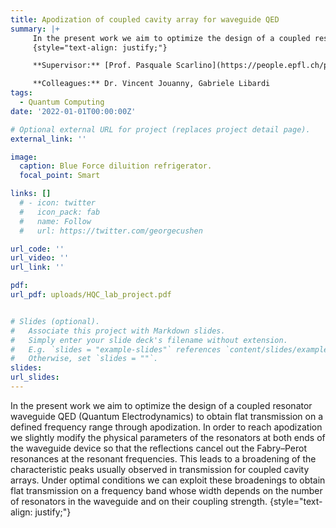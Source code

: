 ```yaml
---
title: Apodization of coupled cavity array for waveguide QED
summary: |+ 
     In the present work we aim to optimize the design of a coupled resonator waveguide QED (Quantum Electrodynamics) to obtain flat transmission on a defined frequency range through apodization and study slow light applications.
     {style="text-align: justify;"}

     **Supervisor:** [Prof. Pasquale Scarlino](https://people.epfl.ch/pasquale.scarlino)

     **Colleagues:** Dr. Vincent Jouanny, Gabriele Libardi
tags:
  - Quantum Computing
date: '2022-01-01T00:00:00Z'

# Optional external URL for project (replaces project detail page).
external_link: ''

image:
  caption: Blue Force diluition refrigerator.
  focal_point: Smart

links: [] 
  # - icon: twitter
  #   icon_pack: fab
  #   name: Follow
  #   url: https://twitter.com/georgecushen

url_code: ''
url_video: ''
url_link: ''

pdf: 
url_pdf: uploads/HQC_lab_project.pdf


# Slides (optional).
#   Associate this project with Markdown slides.
#   Simply enter your slide deck's filename without extension.
#   E.g. `slides = "example-slides"` references `content/slides/example-slides.md`.
#   Otherwise, set `slides = ""`.
slides:
url_slides: 
---
```


In the present work we aim to optimize the design of a coupled resonator waveguide QED (Quantum Electrodynamics) to obtain flat transmission on a defined frequency range through apodization. In order to reach apodization we slightly modify the physical parameters of the resonators at both ends of the waveguide device so that the reflections cancel out the Fabry–Perot resonances at the resonant frequencies. This leads to a broadening of the characteristic peaks usually observed in transmission for coupled cavity arrays. Under optimal conditions we can exploit these broadenings to obtain flat transmission on a frequency band whose width depends on the number of resonators in the waveguide and on their coupling strength.
{style="text-align: justify;"}